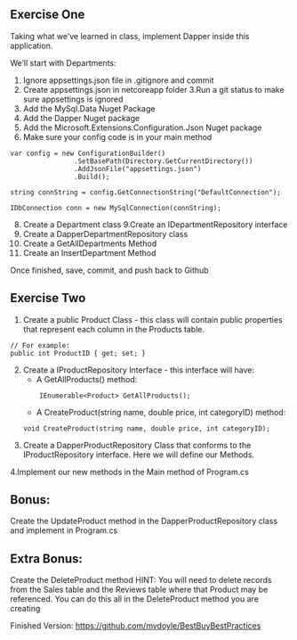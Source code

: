 ## Exercise One
Taking what we’ve learned in class, implement Dapper inside this application.

We’ll start with Departments:
1. Ignore appsettings.json file in .gitignore and commit
2. Create appsettings.json in netcoreapp folder
3.Run a git status to make sure appsettings is ignored
4. Add the MySql.Data Nuget Package
5. Add the Dapper Nuget package
6. Add the Microsoft.Extensions.Configuration.Json Nuget package
7. Make sure your config code is in your main method

```
var config = new ConfigurationBuilder()
                .SetBasePath(Directory.GetCurrentDirectory())
                .AddJsonFile("appsettings.json")
                .Build();

string connString = config.GetConnectionString("DefaultConnection");

IDbConnection conn = new MySqlConnection(connString);
```

8. Create a Department class
9.Create an IDepartmentRepository interface
10. Create a DapperDepartmentRepository class
11. Create a GetAllDepartments Method
12. Create an InsertDepartment Method

Once finished, save, commit, and push back to Github

## Exercise Two

1. Create a public Product Class - this class will contain public properties that represent each column in the Products table.
```
// For example:
public int ProductID { get; set; }
```

2. Create a IProductRepository Interface - this interface will have:
   + A GetAllProducts() method:
   ```
       IEnumerable<Product> GetAllProducts();
   ```
   + A CreateProduct(string name, double price, int categoryID) method:
   ```
   void CreateProduct(string name, double price, int categoryID);
   ```
3. Create a DapperProductRepository Class that conforms to the IProductRepository interface. Here we will define our Methods.

4.Implement our new methods in the Main method of Program.cs

## Bonus:
Create the UpdateProduct method in the DapperProductRepository class and implement in Program.cs

## Extra Bonus:
Create the DeleteProduct method
HINT: You will need to delete records from the Sales table and the Reviews table where that Product may be referenced. You can do this all in the DeleteProduct method you are creating

Finished Version:
https://github.com/mvdoyle/BestBuyBestPractices



   

